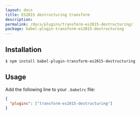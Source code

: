 ```yaml
---
layout: docs
title: ES2015 destructuring transform
description:
permalink: /docs/plugins/transform-es2015-destructuring/
package: babel-plugin-transform-es2015-destructuring
---
```


## Installation

```sh
$ npm install babel-plugin-transform-es2015-destructuring
```

## Usage

Add the following line to your `.babelrc` file:

```json
{
  "plugins": ["transform-es2015-destructuring"]
}
```
